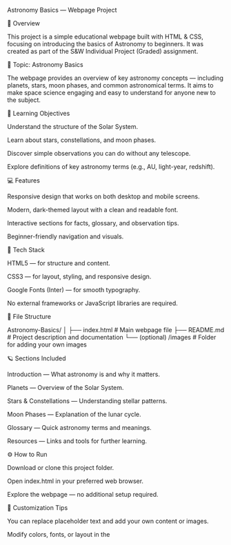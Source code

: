 Astronomy Basics — Webpage Project

📘 Overview

This project is a simple educational webpage built with HTML & CSS, focusing on introducing the basics of Astronomy to beginners. It was created as part of the S&W Individual Project (Graded) assignment.

🌌 Topic: Astronomy Basics

The webpage provides an overview of key astronomy concepts — including planets, stars, moon phases, and common astronomical terms. It aims to make space science engaging and easy to understand for anyone new to the subject.

🧠 Learning Objectives

Understand the structure of the Solar System.

Learn about stars, constellations, and moon phases.

Discover simple observations you can do without any telescope.

Explore definitions of key astronomy terms (e.g., AU, light-year, redshift).

💻 Features

Responsive design that works on both desktop and mobile screens.

Modern, dark-themed layout with a clean and readable font.

Interactive sections for facts, glossary, and observation tips.

Beginner-friendly navigation and visuals.

🧩 Tech Stack

HTML5 — for structure and content.

CSS3 — for layout, styling, and responsive design.

Google Fonts (Inter) — for smooth typography.

No external frameworks or JavaScript libraries are required.

📁 File Structure

Astronomy-Basics/
│
├── index.html        # Main webpage file
├── README.md         # Project description and documentation
└── (optional) /images # Folder for adding your own images

🪐 Sections Included

Introduction — What astronomy is and why it matters.

Planets — Overview of the Solar System.

Stars & Constellations — Understanding stellar patterns.

Moon Phases — Explanation of the lunar cycle.

Glossary — Quick astronomy terms and meanings.

Resources — Links and tools for further learning.

⚙️ How to Run

Download or clone this project folder.

Open index.html in your preferred web browser.

Explore the webpage — no additional setup required.

🎨 Customization Tips

You can replace placeholder text and add your own content or images.

Modify colors, fonts, or layout in the <style> section of index.html.

To add new sections, copy an existing <section> block and edit the text.

🧾 Author & Credits

Created by: Xaan1506

Project Type: S&W Individual Webpage Project (Graded)

Year: 2025

Special thanks to astronomy educators and open-source resources (NASA, ESA) for inspiration.
